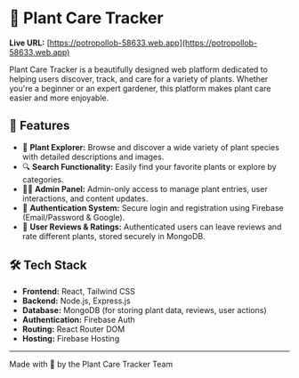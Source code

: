 # 🌿 Plant Care Tracker

**Live URL:** [https://potropollob-58633.web.app](https://potropollob-58633.web.app)

Plant Care Tracker is a beautifully designed web platform dedicated to helping users discover, track, and care for a variety of plants. Whether you're a beginner or an expert gardener, this platform makes plant care easier and more enjoyable.

## 🌟 Features

- 🌱 **Plant Explorer:** Browse and discover a wide variety of plant species with detailed descriptions and images.
- 🔍 **Search Functionality:** Easily find your favorite plants or explore by categories.
- 🧑‍💼 **Admin Panel:** Admin-only access to manage plant entries, user interactions, and content updates.
- 🔐 **Authentication System:** Secure login and registration using Firebase (Email/Password & Google).
- 📝 **User Reviews & Ratings:** Authenticated users can leave reviews and rate different plants, stored securely in MongoDB.

## 🛠️ Tech Stack

- **Frontend:** React, Tailwind CSS
- **Backend:** Node.js, Express.js
- **Database:** MongoDB (for storing plant data, reviews, user actions)
- **Authentication:** Firebase Auth
- **Routing:** React Router DOM
- **Hosting:** Firebase Hosting

---

Made with 💚 by the Plant Care Tracker Team
